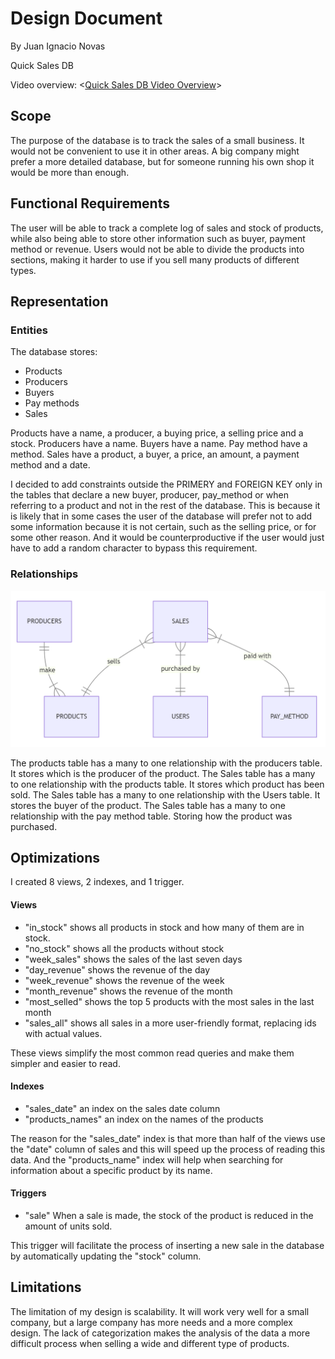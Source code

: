 # Design Document

By Juan Ignacio Novas

Quick Sales DB

Video overview: <[Quick Sales DB Video Overview](https://youtu.be/TK8p0RC_YY8)>

## Scope

The purpose of the database is to track the sales of a small business. It would not be convenient to use it in other areas.
A big company might prefer a more detailed database, but for someone running his own shop it would be more than enough.

## Functional Requirements

The user will be able to track a complete log of sales and stock of products, while also being able to store other information such as buyer, payment method or revenue.
Users would not be able to divide the products into sections, making it harder to use if you sell many products of different types.

## Representation

### Entities

The database stores:
* Products
* Producers
* Buyers
* Pay methods
* Sales

Products have a name, a producer, a buying price, a selling price and a stock.
Producers have a name.
Buyers have a name.
Pay method have a method.
Sales have a product, a buyer, a price, an amount, a payment method and a date.

I decided to add constraints outside the PRIMERY and FOREIGN KEY only in the tables that declare a new buyer, producer, pay_method or when referring to a product and not in the rest of the database. This is because it is likely that in some cases the user of the database will prefer not to add some information because it is not certain, such as the selling price, or for some other reason. And it would be counterproductive if the user would just have to add a random character to bypass this requirement.

### Relationships

![Diagram](image.png)

The products table has a many to one relationship with the producers table. It stores which is the producer of the product.
The Sales table has a many to one relationship with the products table. It stores which product has been sold.
The Sales table has a many to one relationship with the Users table. It stores the buyer of the product.
The Sales table has a many to one relationship with the pay method table. Storing how the product was purchased.


## Optimizations

I created 8 views, 2 indexes, and 1 trigger.

#### Views

- "in_stock" shows all products in stock and how many of them are in stock.
- "no_stock" shows all the products without stock
- "week_sales" shows the sales of the last seven days
- "day_revenue" shows the revenue of the day
- "week_revenue" shows the revenue of the week
- "month_revenue" shows the revenue of the month
- "most_selled" shows the top 5 products with the most sales in the last month
- "sales_all" shows all sales in a more user-friendly format, replacing ids with actual values.

These views simplify the most common read queries and make them simpler and easier to read.

#### Indexes

- "sales_date" an index on the sales date column
- "products_names" an index on the names of the products

The reason for the "sales_date" index is that more than half of the views use the "date" column of sales and this will speed up the process of reading this data. And the "products_name" index will help when searching for information about a specific product by its name.

#### Triggers

- "sale" When a sale is made, the stock of the product is reduced in the amount of units sold.

This trigger will facilitate the process of inserting a new sale in the database by automatically updating the "stock" column.

## Limitations

The limitation of my design is scalability. It will work very well for a small company, but a large company has more needs and a more complex design. The lack of categorization makes the analysis of the data a more difficult process when selling a wide and different type of products.
